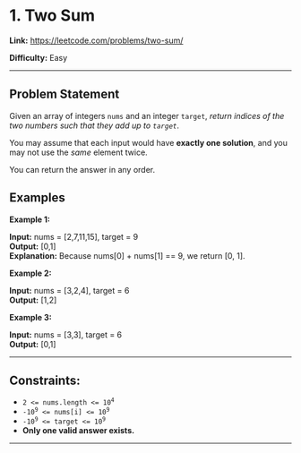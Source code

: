 # 1. Two Sum

**Link:** https://leetcode.com/problems/two-sum/

**Difficulty:** Easy

---

## Problem Statement

Given an array of integers `nums` and an integer `target`, _return indices of the two numbers such that they add up to `target`_.

You may assume that each input would have <b>exactly one solution</b>, and you may not use the _same_ element twice.

You can return the answer in any order.

## Examples

**Example 1:**

**Input:** nums = [2,7,11,15], target = 9 \
**Output:** [0,1] \
**Explanation:** Because nums[0] + nums[1] == 9, we return [0, 1].

**Example 2:**

**Input:** nums = [3,2,4], target = 6 \
**Output:** [1,2]

**Example 3:**

**Input:** nums = [3,3], target = 6 \
**Output:** [0,1]

---

## Constraints:

- <code>2 <= nums.length <= 10<sup>4</sup></code>
- <code>-10<sup>9</sup> <= nums[i] <= 10<sup>9</sup></code>
- <code>-10<sup>9</sup> <= target <= 10<sup>9</sup></code>
- **Only one valid answer exists.**

---